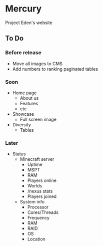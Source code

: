 # Mercury

Project Eden's website

## To Do

### Before release
- Move all images to CMS
- Add numbers to ranking paginated tables

### Soon
- Home page
	- About us
	- Features
	- etc
- Showcase
	- Full screen image
- Diversity
	- Tables

### Later
- Status
	- Minecraft server
		- Uptime
		- MSPT
		- RAM
		- Players online
		- Worlds
		- /nexus stats
		- Players joined
	- System info
		- Processor
		- Cores/Threads
		- Frequency
		- RAM
		- RAID
		- OS
		- Location
